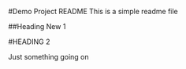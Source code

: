 #Demo Project README
This is a simple readme file

##Heading New 1

#HEADING 2

Just something going on


